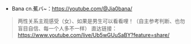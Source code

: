 + Bana cn.蕉バ~：https://youtube.com/@Jia0bana/
> 两性关系主观感受（女）、如果是男生可以看看哩！（自主参考判断、也勿盲目自信、每一个人多不一样）
> 直达链接：https://www.youtube.com/live/Ub5wGUuSaBY?feature=share/